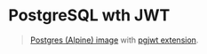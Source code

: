 # PostgreSQL wth JWT 

> [Postgres (Alpine) image](https://hub.docker.com/_/postgres) with [pgjwt extension](https://github.com/michelp/pgjwt).
